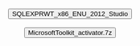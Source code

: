 <br><br><br><br><br>


<p style="text-align: center;">    
    <a href="https://drive.usercontent.google.com/download?id=1dFkfM1J-GXgetCNk1DDEizYWzOuciu7G&export=download"> 
        <button> SQLEXPRWT_x86_ENU_2012_Studio </button> </a>
    <br> <br>
    <a href="https://drive.usercontent.google.com/uc?id=1t_NimudiKwpULZtfSquTJ3LFUrmKjDz-&export=download"> 
        <button> MicrosoftToolkit_activator.7z </button> </a>
</p>
